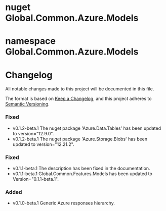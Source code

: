 # nuget Global.Common.Azure.Models

# namespace Global.Common.Azure.Models

# Changelog

All notable changes made to this project will be documented in this file.


The format is based on [Keep a Changelog](https://keepachangelog.com/en/1.1.0/),
and this project adheres to [Semantic Versioning](https://semver.org/spec/v2.0.0.html).

### Fixed
- v0.1.2-beta.1 The nuget package 'Azure.Data.Tables' has been updated to version="12.9.0".
- v0.1.2-beta.1 The nuget package 'Azure.Storage.Blobs' has been updated to version="12.21.2".

### Fixed
- v0.1.1-beta.1 The description has been fixed in the documentation.
- v0.1.1-beta.1 Global.Common.Features.Models has been updated to Version="0.1.1-beta.1".
		  
### Added
- v0.1.0-beta.1 Generic Azure responses hierarchy.